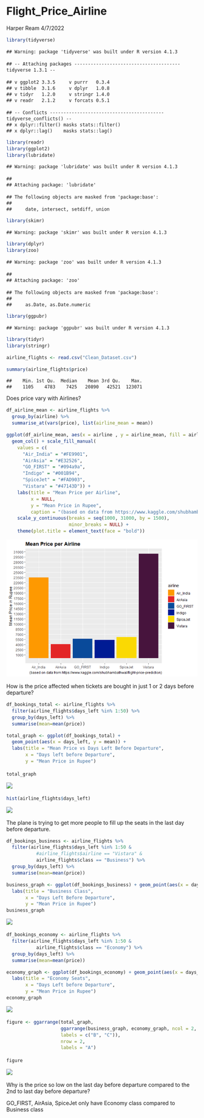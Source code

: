 Flight_Price_Airline
================
Harper Ream
4/7/2022

``` r
library(tidyverse)
```

    ## Warning: package 'tidyverse' was built under R version 4.1.3

    ## -- Attaching packages --------------------------------------- tidyverse 1.3.1 --

    ## v ggplot2 3.3.5     v purrr   0.3.4
    ## v tibble  3.1.6     v dplyr   1.0.8
    ## v tidyr   1.2.0     v stringr 1.4.0
    ## v readr   2.1.2     v forcats 0.5.1

    ## -- Conflicts ------------------------------------------ tidyverse_conflicts() --
    ## x dplyr::filter() masks stats::filter()
    ## x dplyr::lag()    masks stats::lag()

``` r
library(readr)
library(ggplot2)
library(lubridate)
```

    ## Warning: package 'lubridate' was built under R version 4.1.3

    ## 
    ## Attaching package: 'lubridate'

    ## The following objects are masked from 'package:base':
    ## 
    ##     date, intersect, setdiff, union

``` r
library(skimr)
```

    ## Warning: package 'skimr' was built under R version 4.1.3

``` r
library(dplyr)
library(zoo)
```

    ## Warning: package 'zoo' was built under R version 4.1.3

    ## 
    ## Attaching package: 'zoo'

    ## The following objects are masked from 'package:base':
    ## 
    ##     as.Date, as.Date.numeric

``` r
library(ggpubr)
```

    ## Warning: package 'ggpubr' was built under R version 4.1.3

``` r
library(tidyr)
library(stringr)
```

``` r
airline_flights <- read.csv("Clean_Dataset.csv")
```

``` r
summary(airline_flights$price)
```

    ##    Min. 1st Qu.  Median    Mean 3rd Qu.    Max. 
    ##    1105    4783    7425   20890   42521  123071

Does price vary with Airlines?

``` r
df_airline_mean <- airline_flights %>% 
  group_by(airline) %>% 
  summarise_at(vars(price), list(airline_mean = mean))
```

``` r
ggplot(df_airline_mean, aes(x = airline , y = airline_mean, fill = airline)) +
  geom_col() + scale_fill_manual(
    values = c(
      "Air_India" = "#FE9901",
      "AirAsia" = "#E32526",
      "GO_FIRST" = "#094a9a", 
      "Indigo" = "#001B94",
      "SpiceJet" = "#FAD903",
      "Vistara" = "#47143D")) +
    labs(title = "Mean Price per Airline",
         x = NULL,
         y = "Mean Price in Rupee",
         caption = "(based on data from https://www.kaggle.com/shubhambathwal/flight-price-prediction)" ) +
    scale_y_continuous(breaks = seq(1000, 31000, by = 1500),
                       minor_breaks = NULL) +
    theme(plot.title = element_text(face = "bold"))
```

![](r_markdown_flight_airline_v2_files/figure-gfm/Mean%20per%20Airline%20Graph-1.png)<!-- -->

How is the price affected when tickets are bought in just 1 or 2 days
before departure?

``` r
df_bookings_total <- airline_flights %>%
  filter(airline_flights$days_left %in% 1:50) %>% 
  group_by(days_left) %>% 
  summarise(mean=mean(price))
```

``` r
total_graph <- ggplot(df_bookings_total) + 
  geom_point(aes(x = days_left, y = mean)) +
  labs(title = "Mean Price vs Days Left Before Departure",
       x = "Days left before Departure",
       y = "Mean Price in Rupee")

total_graph
```

![](r_markdown_flight_airline_v2_files/figure-gfm/Graph:%20Total%20mean%20of%20price%20of%20days_left%20both%20business%20and%20economy-1.png)<!-- -->

``` r
hist(airline_flights$days_left)
```

![](r_markdown_flight_airline_v2_files/figure-gfm/Graph:%20Count%20days_left-1.png)<!-- -->

The plane is trying to get more people to fill up the seats in the last
day before departure.

``` r
df_bookings_business <- airline_flights %>%
  filter(airline_flights$days_left %in% 1:50 & 
           #airline_flights$airline == "Vistara" & 
           airline_flights$class == "Business") %>% 
  group_by(days_left) %>% 
  summarise(mean=mean(price))
```

``` r
business_graph <- ggplot(df_bookings_business) + geom_point(aes(x = days_left, y = mean)) +
  labs(title = "Business Class",
       x = "Days Left Before Departure",
       y = "Mean Price in Rupee")
business_graph
```

![](r_markdown_flight_airline_v2_files/figure-gfm/Graph:%20Total%20business%20class-1.png)<!-- -->

``` r
df_bookings_economy <- airline_flights %>%
  filter(airline_flights$days_left %in% 1:50 & 
           airline_flights$class == "Economy") %>% 
  group_by(days_left) %>% 
  summarise(mean=mean(price))
```

``` r
economy_graph <- ggplot(df_bookings_economy) + geom_point(aes(x = days_left, y = mean)) + 
  labs(title = "Economy Seats",
       x = "Days Left before Departure",
       y = "Mean Price in Rupee")
economy_graph
```

![](r_markdown_flight_airline_v2_files/figure-gfm/Graph:%20Total%20economy%20seats-1.png)<!-- -->

``` r
figure <- ggarrange(total_graph,
                    ggarrange(business_graph, economy_graph, ncol = 2,
                    labels = c("B", "C")),
                    nrow = 2,
                    labels = "A")

figure
```

![](r_markdown_flight_airline_v2_files/figure-gfm/Graph:%20Combine%20Busines%20and%20Economy%20graphs-1.png)<!-- -->

Why is the price so low on the last day before departure compared to the
2nd to last day before departure?

GO_FIRST, AirAsia, SpiceJet only have Economy class compared to Business
class
